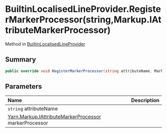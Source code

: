 # BuiltinLocalisedLineProvider.RegisterMarkerProcessor(string,Markup.IAttributeMarkerProcessor)

Method in [BuiltinLocalisedLineProvider](/docs/api/csharp/yarn.unity.builtinlocalisedlineprovider.md)

## Summary



```csharp
public override void RegisterMarkerProcessor(string attributeName, Markup.IAttributeMarkerProcessor markerProcessor)
```

## Parameters

|Name|Description|
|:---|:---|
|`string` attributeName||
|[Yarn.Markup.IAttributeMarkerProcessor](/docs/api/csharp/yarn.markup.iattributemarkerprocessor.md) markerProcessor||


